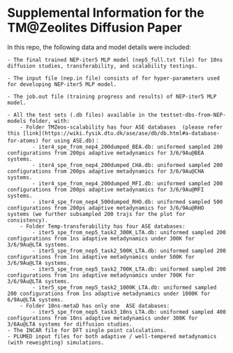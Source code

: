 # Supplemental Information for the TM@Zeolites Diffusion Paper

In this repo, the following data and model details were included:

	- The final trained NEP-iter5 MLP model (nep5_full.txt file) for 10ns diffusion studies, transferability, and scalability testings.

	- The input file (nep.in file) consists of for hyper-parameters used for developing NEP-iter5 MLP model.

	- The job.out file (training progress and results) of NEP-iter5 MLP model.

	- All the test sets (.db files) available in the testset-dbs-from-NEP-models folder, with:
		- Folder TMZeos-scalability has four ASE databases  (please refer this [link](https://wiki.fysik.dtu.dk/ase/ase/db/db.html#a-database-for-atoms) for using ASE.db)：
			- iter4_spe_from_nep4_200dumped_BEA.db: uniformed sampled 200 configurations from 200ps adaptive metadynamics for 3/6/9Au@BEA systems. 
			- iter4_spe_from_nep4_200dumped_CHA.db: uniformed sampled 200 configurations from 200ps adaptive metadynamics for 3/6/9Au@CHA systems.
			- iter4_spe_from_nep4_200dumped_MFI.db: uniformed sampled 200 configurations from 200ps adaptive metadynamics for 3/6/9Au@MFI systems.
			- iter4_spe_from_nep4_500dumped_RHO.db: uniformed sampled 500 configurations from 200ps adaptive metadynamics for 3/6/9Au@RHO systems (we further subsampled 200 trajs for the plot for consistency).
		- Folder Temp-transferability has four ASE databases:
			- iter5_spe_from_nep5_task2_300K_LTA.db: uniformed sampled 200 configurations from 1ns adaptive metadynamics under 300K for 3/6/9Au@LTA systems.
			- iter5_spe_from_nep5_task2_500K_LTA.db: uniformed sampled 200 configurations from 1ns adaptive metadynamics under 500K for 3/6/9Au@LTA systems.
			- iter5_spe_from_nep5_task2_700K_LTA.db: uniformed sampled 200 configurations from 1ns adaptive metadynamics under 700K for 3/6/9Au@LTA systems.
			- iter5_spe_from_nep5_task2_1000K_LTA.db: uniformed sampled 200 configurations from 1ns adaptive metadynamics under 1000K for 6/9Au@LTA systems.
		- Folder 10ns-metaD has only one  ASE databases:
			- iter5_spe_from_nep5_task3_10ns_LTA.db: uniformed sampled 400 configurations from 10ns adaptive metadynamics under 300K for 3/6Au@LTA systems for diffusion studies. 
	- The INCAR file for DFT single point calculations. 
	- PLUMED input files for both adaptive / well-tempered metadynamics (with reweighting) simulations.
